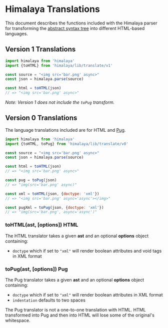 # Himalaya Translations

This document describes the functions included with the Himalaya parser for transforming the [abstract syntax tree](https://github.com/andrejewski/himalaya/tree/master/docs/ast-spec.md) into different HTML-based languages.

## Version 1 Translations

```js
import himalaya from 'himalaya'
import {toHTML} from 'himalaya/lib/translate/v1'

const source = "<img src='bar.png' async>"
const json = himalaya.parse(source)

const html = toHTML(json)
// => "<img src='bar.png' async>"
```

*Note: Version 1 does not include the `toPug` transform.*

## Version 0 Translations

The language translations included are for HTML and [Pug](https://pugjs.org/api/getting-started.html).

```js
import himalaya from 'himalaya'
import {toHTML, toPug} from 'himalaya/lib/translate/v0'

const source = "<img src='bar.png' async>"
const json = himalaya.parse(source)

const html = toHTML(json)
// => "<img src='bar.png' async>"

const pug = toPug(json)
// => "img(src='bar.png' async)"

const xml = toHTML(json, {doctype: 'xml'})
// => "<img src='bar.png' async='async'></img>"

const pugXml = toPug(json, {doctype: 'xml'})
// => "img(src='bar.png', async='async')"
```

### toHTML(ast, [options]) HTML
The HTML translator takes a given **ast** and an optional **options** object containing:

- `doctype` which if set to `"xml"` will render boolean attributes and void tags in XML format

### toPug(ast, [options]) Pug
The Pug translator takes a given **ast** and an optional **options** object containing:

- `doctype` which if set to `"xml"` will render boolean attributes in XML format
- `indentation` defaults to two spaces

The Pug translator is not a one-to-one translation with HTML. HTML transformed into Pug and then into HTML will lose some of the original's whitespace.
